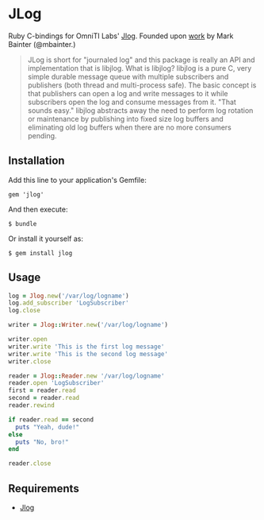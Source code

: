 # JLog

Ruby C-bindings for OmniTI Labs' [Jlog](https://github.com/omniti-labs/jlog). Founded upon [work](https://github.com/mbainter/ruby-jlog/) by Mark Bainter (@mbainter.)

> JLog is short for "journaled log" and this package is really an API and implementation that is libjlog. What is libjlog? libjlog is a pure C, very simple durable message queue with multiple subscribers and publishers (both thread and multi-process safe). The basic concept is that publishers can open a log and write messages to it while subscribers open the log and consume messages from it. "That sounds easy." libjlog abstracts away the need to perform log rotation or maintenance by publishing into fixed size log buffers and eliminating old log buffers when there are no more consumers pending.

## Installation

Add this line to your application's Gemfile:

    gem 'jlog'

And then execute:

    $ bundle

Or install it yourself as:

    $ gem install jlog

## Usage

```ruby
log = Jlog.new('/var/log/logname')
log.add_subscriber 'LogSubscriber'
log.close

writer = Jlog::Writer.new('/var/log/logname')

writer.open
writer.write 'This is the first log message'
writer.write 'This is the second log message'
writer.close

reader = Jlog::Reader.new '/var/log/logname'
reader.open 'LogSubscriber'
first = reader.read
second = reader.read
reader.rewind

if reader.read == second
  puts "Yeah, dude!"
else
  puts "No, bro!"
end

reader.close
```

## Requirements

* [Jlog](https://github.com/omniti-labs/jlog)
